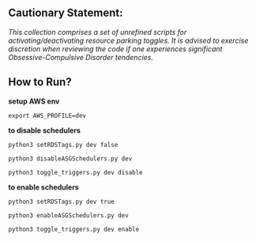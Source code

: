 ## **Cautionary Statement:**

*This collection comprises a set of unrefined scripts for activating/deactivating resource parking toggles. It is advised to exercise discretion when reviewing the code if one experiences significant Obsessive-Compulsive Disorder tendencies.*

## How to Run?

  
**setup AWS env**

    export AWS_PROFILE=dev

**to disable schedulers**

    python3 setRDSTags.py dev false
    
    python3 disableASGSchedulers.py dev
    
    python3 toggle_triggers.py dev disable

**to enable schedulers**

    python3 setRDSTags.py dev true
    
    python3 enableASGSchedulers.py dev
    
    python3 toggle_triggers.py dev enable
